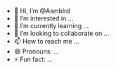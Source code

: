 - 👋 Hi, I’m @Asmblrd
- 👀 I’m interested in ...
- 🌱 I’m currently learning ...
- 💞️ I’m looking to collaborate on ...
- 📫 How to reach me ...
- 😄 Pronouns: ...
- ⚡ Fun fact: ...

<!---
Asmblrd/Asmblrd is a ✨ special ✨ repository because its `README.md` (this file) appears on your GitHub profile.
You can click the Preview link to take a look at your changes.
--->
